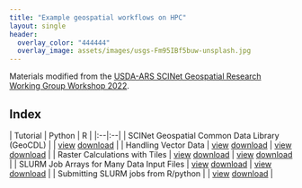 ```yaml
---
title: "Example geospatial workflows on HPC"
layout: single
header:
  overlay_color: "444444"
  overlay_image: assets/images/usgs-Fm95IBf5buw-unsplash.jpg
---
```


Materials modified from the [USDA-ARS SCINet Geospatial Research Working Group Workshop 2022](https://usda-scinet.github.io/scinet-geospatial-site/). 

## Index

| Tutorial | Python | R | 
|:--|:--|
| SCINet Geospatial Common Data Library (GeoCDL) | | [view](GRWG22_GeoCDL_R) [download](../tutorials/GRWG22_GeoCDL.Rmd) | 
| Handling Vector Data | [view](GRWG22_VectorData_python) [download](../tutorials/GRWG22_VectorData.ipynb) | [view](GRWG22_VectorData_R) [download](../tutorials/GRWG22_VectorData.Rmd) |
| Raster Calculations with Tiles | [view](GRWG22_RasterTiles_python) [download](../tutorials/GRWG22_RasterTiles.ipynb)  | [view](GRWG22_RasterTiles_R) [download](../tutorials/GRWG22_RasterTiles.Rmd) |
| SLURM Job Arrays for Many Data Input Files | [view](GRWG22_ZonalStats_wSLURM_python) [download](../tutorials/GRWG22_ZonalStats_wSLURM.ipynb) | [view](GRWG22_ZonalStats_wSLURM_R) [download](../tutorials/GRWG22_ZonalStats_wSLURM.Rmd) | 
| Submitting SLURM jobs from R/python | | [view](GRWG22_JobPerDataFile_R) [download](../tutorials/GRWG22_JobPerDataFile.Rmd) |

